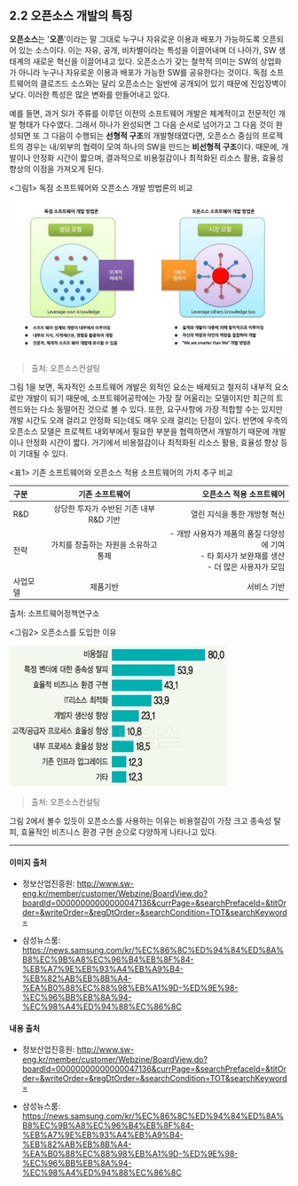 ## 2.2 오픈소스 개발의 특징

**오픈소스**는 '**오픈**'이라는 말 그대로 누구나 자유로운 이용과 배포가 가능하도록 오픈되어 있는 소스이다. 이는 자유, 공개, 비차별이라는 특성을 이끌어내며 더 나아가, SW 생태계의 새로운 혁신을 이끌어내고 있다. 오픈소스가 갖는 철학적 의미는 SW의 상업화가 아니라 누구나 자유로운 이용과 배포가 가능한 SW를 공유한다는 것이다. 독점 소프트웨어의 클로즈드 소스와는 달리 오픈소스는 일반에 공개되어 있기 때문에 진입장벽이 낮다. 이러한 특성은 많은 변화를 만들어내고 있다.

예를 들면, 과거 SI가 주류를 이루던 이전의 소프트웨어 개발은 체계적이고 전문적인 개발 형태가 다수였다. 그래서 하나가 완성되면 그 다음 순서로 넘어가고 그 다음 것이 완성되면 또 그 다음이 수행되는 **선형적 구조**의 개발형태였다면, 오픈소스 중심의 프로젝트의 경우는 내/외부의 협력이 모여 하나의 SW을 만드는 **비선형적 구조**이다. 때문에, 개발이나 안정화 시간이 짧으며, 결과적으로 비용절감이나 최적화된 리소스 활용, 효율성 향상의 이점을 가져오게 된다.

<그림1> 독점 소프트웨어와 오픈소스 개발 방법론의 비교


![ex_screenshot](./assets/images/images_1.jpg)

> 출처: 오픈소스컨설팅



그림 1을 보면, 독자적인 소프트웨어 개발은 외적인 요소는 배제되고 철저히 내부적 요소로만 개발이 되기 때문에, 소프트웨어공학에는 가장 잘 어울리는 모델이지만 최근의 트렌드와는 다소 동떨어진 것으로 볼 수 있다. 또한, 요구사항에 가장 적합할 수는 있지만 개발 시간도 오래 걸리고 안정화 되는데도 매우 오래 걸리는 단점이 있다. 반면에 우측의 오픈소스 모델은 프로젝트 내외부에서 필요한 부분을 협력하면서 개발하기 때문에 개발이나 안정화 시간이 짧다. 거기에서 비용절감이나 최적화된 리소스 활용, 효율성 향상 등이 기대될 수 있다.

<표1> 기존 소프트웨어와 오픈소스 적용 소프트웨어의 가치 추구 비교



| 구분  | 기존 소프트웨어 | 오픈소스 적용 소프트웨어       |
| :------------ | :-----------: | -------------------: |
| R&D     | 상당한 투자가 수반된 기존 내부 R&D 기반 | 열린 지식을 통한 개방형 혁신 |
| 전략    | 가치를 창출하는 자원을 소유하고 통제    | -  개방 사용자가 제품의 품질 다양성에 기여 <br> - 타 회사가 보완재를 생산 <br> - 더 많은 사용자가 모임|
| 사업모델     | 제품기반  | 서비스 기반 |

출처: 소프트웨어정책연구소


<그림2> 오픈소스를 도입한 이유

![ex_screenshot](./assets/images/images_2.png)

> 출처: 오픈소스컨설팅

그림 2에서 볼수 있듯이 오픈소스를 사용하는 이유는 비용절감이 가장 크고 종속성 탈피, 효율적인 비즈니스 환경 구현 순으로 다양하게 나타나고 있다.

<hr>

#### 이미지 출처
- 정보산업진흥원: http://www.sw-eng.kr/member/customer/Webzine/BoardView.do?boardId=00000000000000047136&currPage=&searchPrefaceId=&titOrder=&writeOrder=&regDtOrder=&searchCondition=TOT&searchKeyword=

- 삼성뉴스룸: https://news.samsung.com/kr/%EC%86%8C%ED%94%84%ED%8A%B8%EC%9B%A8%EC%96%B4%EB%8F%84-%EB%A7%9E%EB%93%A4%EB%A9%B4-%EB%82%AB%EB%8B%A4-%EA%B0%88%EC%88%98%EB%A1%9D-%ED%9E%98-%EC%96%BB%EB%8A%94-%EC%98%A4%ED%94%88%EC%86%8C

#### 내용 출처
- 정보산업진흥원: http://www.sw-eng.kr/member/customer/Webzine/BoardView.do?boardId=00000000000000047136&currPage=&searchPrefaceId=&titOrder=&writeOrder=&regDtOrder=&searchCondition=TOT&searchKeyword=

- 삼성뉴스룸: https://news.samsung.com/kr/%EC%86%8C%ED%94%84%ED%8A%B8%EC%9B%A8%EC%96%B4%EB%8F%84-%EB%A7%9E%EB%93%A4%EB%A9%B4-%EB%82%AB%EB%8B%A4-%EA%B0%88%EC%88%98%EB%A1%9D-%ED%9E%98-%EC%96%BB%EB%8A%94-%EC%98%A4%ED%94%88%EC%86%8C
